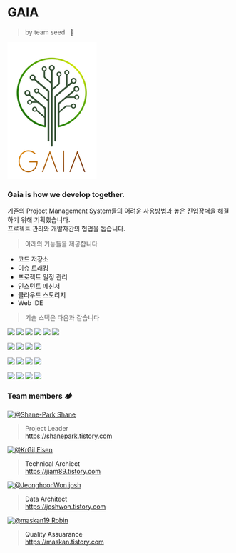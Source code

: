# GAIA
> by team seed &nbsp;&nbsp;🌱 <br/>

![img](https://github.com/ddit301/gaia/blob/master/Documents/logo/LOGO-small.png)

### Gaia is how we develop together.

기존의 Project Management System들의 어려운 사용방법과 높은 진입장벽을 해결하기 위해 기획했습니다.<br/>
프로젝트 관리와 개발자간의 협업을 돕습니다.<br/>
> 아래의 기능들을 제공합니다

- 코드 저장소
- 이슈 트래킹
- 프로젝트 일정 관리
- 인스턴트 메신저
- 클라우드 스토리지
- Web IDE

>기술 스택은 다음과 같습니다</br>

<a href="#" target="_blank"><img src="https://img.shields.io/badge/Java-007396?style=flat-square&logo=Java&logoColor=white"/></a>
<a href="#" target="_blank"><img src="https://img.shields.io/badge/Spring-6DB33F?style=flat-square&logo=Spring&logoColor=white"/></a>
<a href="#" target="_blank"><img src="https://img.shields.io/badge/HTML5-E34F26?style=flat-square&logo=HTML5&logoColor=white"/></a>
<a href="#" target="_blank"><img src="https://img.shields.io/badge/CSS3-1572B6?style=flat-square&logo=CSS3&logoColor=white"/></a>
<a href="#" target="_blank"><img src="https://img.shields.io/badge/JavaScript-[F7DF1E?style=flat-square&logo=JavaScript&logoColor=white"/></a>
<a href="#" target="_blank"><img src="https://img.shields.io/badge/jQuery-0769AD?style=flat-square&logo=jQuery&logoColor=white"/></a>

<a href="#" target="_blank"><img src="https://img.shields.io/badge/Oracle-F80000?style=flat-square&logo=Oracle&logoColor=white"/></a>
<a href="#" target="_blank"><img src="https://img.shields.io/badge/ElasticSearch-005571?style=flat-square&logo=ElasticSearch&logoColor=white"/></a>
<a href="#" target="_blank"><img src="https://img.shields.io/badge/MongoDB-47A248?style=flat-square&logo=MongoDB&logoColor=white"/></a>
<a href="#" target="_blank"><img src="https://img.shields.io/badge/Apache tomcat-F8DC75?style=flat-square&logo=Apache-tomcat&logoColor=white"/></a>

<a href="#" target="_blank"><img src="https://img.shields.io/badge/macOS-000000?style=flat-square&logo=apple&logoColor=white"/></a>
<a href="#" target="_blank"><img src="https://img.shields.io/badge/Eclipse-2C2255?style=flat-square&logo=Eclipse&logoColor=white"/></a>
<a href="#" target="_blank"><img src="https://img.shields.io/badge/VScode-007ACC?style=flat-square&logo=Visual-Studio-Code&logoColor=white"/></a>
<a href="#" target="_blank"><img src="https://img.shields.io/badge/Postman-FF6C37?style=flat-square&logo=Postman&logoColor=white"/></a>

<a href="#" target="_blank"><img src="https://img.shields.io/badge/Markdown-000000?style=flat-square&logo=Markdown&logoColor=white"/></a>
<a href="#" target="_blank"><img src="https://img.shields.io/badge/Slack-4A154B?style=flat-square&logo=Slack&logoColor=white"/></a>
<a href="#" target="_blank"><img src="https://img.shields.io/badge/Figma-F24E1E?style=flat-square&logo=Figma&logoColor=white"/></a>
<a href="#" target="_blank"><img src="https://img.shields.io/badge/GitHub-181717?style=flat-square&logo=GitHub&logoColor=white"/></a>

### Team members 🏕
<a href="https://github.com/Shane-Park">
  <img class="avatar avatar-user" src="https://avatars.githubusercontent.com/u/74809918?s=96&amp;v=4" width="48" height="48" alt="@Shane-Park"> Shane
</a>

> Project Leader
</br>https://shanepark.tistory.com

<a href="https://github.com/KrGil">
<img class="avatar avatar-user" src="https://avatars.githubusercontent.com/u/24990542?s=96&amp;v=4" width="48" height="48" alt="@KrGil"> Eisen
 <a/>

> Technical Archiect
</br>https://jjam89.tistory.com

<a href="https://github.com/JeonghoonWon">
<img class="avatar avatar-user" src="https://avatars.githubusercontent.com/u/77673021?s=96&amp;v=4" width="48" height="48" alt="@JeonghoonWon"> josh <a/>

> Data Architect
</br>https://joshwon.tistory.com

<a href="https://github.com/maskan19">
<img class="avatar avatar-user" src="https://avatars.githubusercontent.com/u/77029227?s=96&amp;v=4" width="48" height="48" alt="@maskan19"> Robin <a/>

> Quality Assuarance
</br>https://maskan.tistory.com

